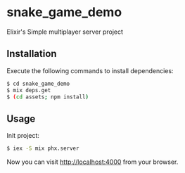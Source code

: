 # snake_game_demo
Elixir's Simple multiplayer server project

## Installation

Execute the following commands to install dependencies:

```bash
$ cd snake_game_demo
$ mix deps.get
$ (cd assets; npm install)
```

## Usage

Init project:

```bash
$ iex -S mix phx.server
```

Now you can visit <http://localhost:4000> from your browser.